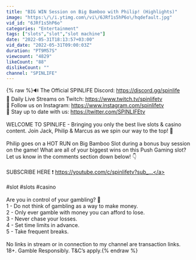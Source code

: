 ```yaml
---
title: "BIG WIN Session on Big Bamboo with Philip! (Highlights)"
image: "https:\/\/i.ytimg.com\/vi\/6JRf1s5hP6o\/hqdefault.jpg"
vid_id: "6JRf1s5hP6o"
categories: "Entertainment"
tags: ["slots","slot","slot machine"]
date: "2022-05-31T18:13:57+03:00"
vid_date: "2022-05-31T09:00:03Z"
duration: "PT9M57S"
viewcount: "4829"
likeCount: "88"
dislikeCount: ""
channel: "SPINLIFE"
---
```

{% raw %}🔊  The Official SPINLIFE Discord: <a rel="nofollow" target="blank" href="https://discord.gg/spinlife">https://discord.gg/spinlife</a><br />🔴  Daily Live Streams on Twitch: <a rel="nofollow" target="blank" href="https://www.twitch.tv/spinlifetv">https://www.twitch.tv/spinlifetv</a><br />📸  Follow us on Instagram: <a rel="nofollow" target="blank" href="https://www.instagram.com/spinlifetv">https://www.instagram.com/spinlifetv</a><br />📅  Stay up to date with us: <a rel="nofollow" target="blank" href="https://twitter.com/SPINLIFEtv">https://twitter.com/SPINLIFEtv</a><br /><br />WELCOME TO SPINLIFE - Bringing you only the best live slots &amp; casino content. Join Jack, Philip &amp; Marcus as we spin our way to the top! 🎰<br /><br />Philip goes on a HOT RUN on Big Bamboo Slot during a bonus buy session on the game! What are all of your biggest wins on this Push Gaming slot? Let us know in the comments section down below! 👇<br /><br />SUBSCRIBE HERE ❗ <a rel="nofollow" target="blank" href="https://youtube.com/c/spinlifetv?sub_...">https://youtube.com/c/spinlifetv?sub_...</a><br /><br />#slot #slots #casino <br /><br />Are you in control of your gambling? 🔞<br />1 - Do not think of gambling as a way to make money.<br />2 - Only ever gamble with money you can afford to lose.<br />3 - Never chase your losses. <br />4 - Set time limits in advance.<br />5 - Take frequent breaks. <br /><br />No links in stream or in connection to my channel are transaction links. <br />18+. Gamble Responsibly. T&amp;C’s apply.{% endraw %}
